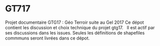 # GT717
Projet documentaire GTG17 : Géo Terroir suite au Gel 2017
Ce dépot contient les discussion et choix technique du projet gtg17.
 
Il est actif par ses discussions dans les issues.
Seules les définitions de shapefiles commmuns seront livrées dans ce dépot.
